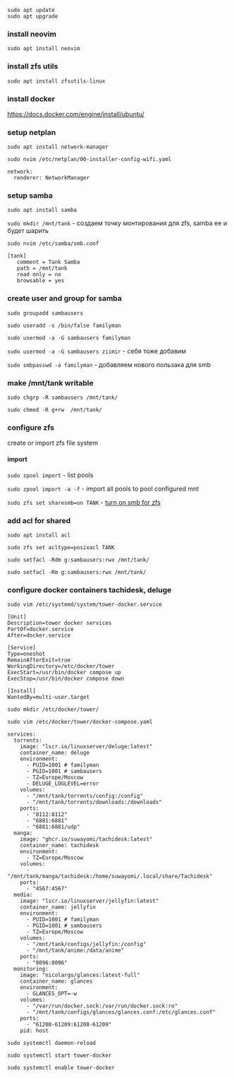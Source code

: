 ```
sudo apt update
sudo apt upgrade
```

### install neovim

`sudo apt install neovim`

### install zfs utils

`sudo apt install zfsutils-linux`

### install docker

https://docs.docker.com/engine/install/ubuntu/

### setup netplan

`sudo apt install network-manager`

```
sudo nvim /etc/netplan/00-installer-config-wifi.yaml

network:
  renderer: NetworkManager
```

### setup samba

`sudo apt install samba`

`sudo mkdir /mnt/tank` - создаем точку монтирования для zfs, samba ее и будет шарить

`sudo nvim /etc/samba/smb.conf`

```
[tank]
   comment = Tank Samba
   path = /mnt/tank
   read only = no
   browsable = yes
```

### create user and group for samba

`sudo groupadd sambausers`

`sudo useradd -s /bin/false familyman`

`sudo usermod -a -G sambausers familyman`

`sudo usermod -a -G sambausers ziimir` - себя тоже добавим

`sudo smbpasswd -a familyman` - добавляем нового пользака для smb

### make /mnt/tank writable

`sudo chgrp -R sambausers /mnt/tank/`

`sudo chmod -R g+rw  /mnt/tank/`

### configure zfs

create or import zfs file system

#### import

`sudo zpool import` - list pools

`sudo zpool import -a -f` - import all pools to pool configured mnt

`sudo zfs set sharesmb=on TANK` - [turn on smb for zfs](https://www.youtube.com/watch?v=G8btpRDLiTY)

### add acl for shared

`sudo apt install acl`

`sudo zfs set acltype=posixacl TANK`

`sudo setfacl -Rdm g:sambausers:rwx /mnt/tank/`

`sudo setfacl -Rm g:sambausers:rwx /mnt/tank/`

### configure docker containers tachidesk, deluge

`sudo vim /etc/systemd/system/tower-docker.service`

```
[Unit]
Description=tower docker services
PartOf=docker.service
After=docker.service

[Service]
Type=oneshot
RemainAfterExit=true
WorkingDirectory=/etc/docker/tower
ExecStart=/usr/bin/docker compose up
ExecStop=/usr/bin/docker compose down

[Install]
WantedBy=multi-user.target
```

`sudo mkdir /etc/docker/tower/`

`sudo vim /etc/docker/tower/docker-compose.yaml`

```
services:
  torrents:
    image: "lscr.io/linuxserver/deluge:latest"
    container_name: deluge
    environment:
      - PUID=1001 # familyman
      - PGID=1001 # sambausers
      - TZ=Europe/Moscow
      - DELUGE_LOGLEVEL=error
    volumes:
      - "/mnt/tank/torrents/config:/config"
      - "/mnt/tank/torrents/downloads:/downloads"
    ports:
      - "8112:8112"
      - "6881:6881"
      - "6881:6881/udp"
  manga:
    image: "ghcr.io/suwayomi/tachidesk:latest"
    container_name: tachidesk
    environment:
      - TZ=Europe/Moscow
    volumes:
      - "/mnt/tank/manga/tachidesk:/home/suwayomi/.local/share/Tachidesk"
    ports:
      - "4567:4567"
  media:
    image: "lscr.io/linuxserver/jellyfin:latest"
    container_name: jellyfin
    environment:
      - PUID=1001 # familyman
      - PGID=1001 # sambausers
      - TZ=Europe/Moscow
    volumes:
      - "/mnt/tank/configs/jellyfin:/config"
      - "/mnt/tank/anime:/data/anime"
    ports:
      - "8096:8096"
  monitoring:
    image: "nicolargo/glances:latest-full"
    container_name: glances
    environment:
      - GLANCES_OPT=-w
    volumes:
      - "/var/run/docker.sock:/var/run/docker.sock:ro"
      - "/mnt/tank/configs/glances/glances.conf:/etc/glances.conf"
    ports:
      - "61208-61209:61208-61209"
    pid: host
```

`sudo systemctl daemon-reload`

`sudo systemctl start tower-docker`

`sudo systemctl enable tower-docker`
